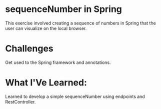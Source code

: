 # sequenceNumber in Spring
This exercise involved creating a sequence of numbers in Spring that the user can visualize on the local browser.

# Challenges
Get used to the Spring framework and annotations.

# What I'Ve Learned:
Learned to develop a simple sequenceNumber using endpoints and RestController.
